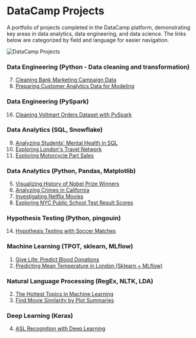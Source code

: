 # DataCamp Projects

A portfolio of projects completed in the DataCamp platform, demonstrating key areas in data analytics, data engineering, and data science. The links below are categorized by field and language for easier navigation.

![DataCamp Projects](https://camo.githubusercontent.com/216559808fd14a4e136636807e3e20fffac402542a1ddb30d12472197006e6d5/68747470733a2f2f63646e2e6461746163616d702e636f6d2f6d61696e2d6170702f6173736574732f70726f6a656374732f70726f6a656374732d696c6c757374726174696f6e2d666233653235336561303532376364353361616662643565643163343537306135633831386338646562613964306365646365623039356266363463623366612e737667)

### Data Engineering (Python - Data cleaning and transformation)

7. [Cleaning Bank Marketing Campaign Data](https://github.com/20100215/DataCamp_Projects/blob/main/projects/Project%207%20-%20Cleaning%20Bank%20Marketing%20Campaign%20Data/notebook.ipynb)
15. [Preparing Customer Analytics Data for Modeling](https://github.com/20100215/DataCamp_Projects/blob/main/projects/Project%2015%20-%20Preparing%20Customer%20Analytics%20Data%20for%20Modeling/notebook.ipynb)

### Data Engineering (PySpark)

16. [Cleaning Voltmart Orders Dataset with PySpark](https://github.com/20100215/DataCamp_Projects/blob/main/projects/Project%2016%20-%20Cleaning%20Voltmart%20Orders%20Dataset%20with%20PySpark/notebook.ipynb)

### Data Analytics (SQL, Snowflake)

9. [Analyzing Students' Mental Health in SQL](https://github.com/20100215/DataCamp_Projects/blob/main/projects/Project%209%20-%20Analyzing%20Students'%20Mental%20Health/notebook.ipynb)
12. [Exploring London's Travel Network](https://github.com/20100215/DataCamp_Projects/blob/main/projects/Project%2012%20-%20Exploring%20London's%20Travel%20Network/notebook.ipynb)
13. [Exploring Motorcycle Part Sales](https://github.com/20100215/DataCamp_Projects/blob/main/projects/Project%2013%20-%20Analyzing%20Motorcycle%20Part%20Sales/notebook.ipynb)

### Data Analytics (Python, Pandas, Matplotlib)

5. [Visualizing History of Nobel Prize Winners](https://github.com/20100215/DataCamp_Projects/blob/main/projects/Project%205%20-%20Visualizing%20History%20of%20Nobel%20Prize%20Winners/notebook.ipynb)
6. [Analyzing Crimes in California](https://github.com/20100215/DataCamp_Projects/blob/main/projects/Project%206%20-%20Analyzing%20Crimes%20in%20California/notebook.ipynb)
8. [Investigating Netflix Movies](https://github.com/20100215/DataCamp_Projects/blob/main/projects/Project%208%20-%20Investigating%20Netflix%20Movies/notebook.ipynb)
10. [Exploring NYC Public School Test Result Scores](https://github.com/20100215/DataCamp_Projects/blob/main/projects/Project%2010%20-%20Exploring%20NYC%20Public%20School%20Test%20Result%20Scores/notebook.ipynb)

### Hypothesis Testing (Python, pingouin)

14. [Hypothesis Testing with Soccer Matches](https://github.com/20100215/DataCamp_Projects/blob/main/projects/Project%2014%20-%20Hypothesis%20Testing%20with%20Soccer%20Matches/notebook.ipynb)

### Machine Learning (TPOT, sklearn, MLflow)

1. [Give Life: Predict Blood Donations](https://github.com/20100215/DataCamp_Projects/blob/main/projects/Project%201%20-%20Give%20Life_Predict%20Blood%20Donations/notebook.ipynb)
17. [Predicting Mean Temperature in London (Sklearn + MLflow)](https://github.com/20100215/DataCamp_Projects/blob/main/projects/Project%2017%20-%20Predicting%20Temperature%20in%20London%20(Sklearn%20%2B%20MLflow)/notebook.ipynb)

### Natural Language Processing (RegEx, NLTK, LDA)

2. [The Hottest Topics in Machine Learning](https://github.com/20100215/DataCamp_Projects/blob/main/projects/Project%202%20-%20The%20Hottest%20Topics%20in%20Machine%20Learning/notebook.ipynb)
3. [Find Movie Similarity by Plot Summaries](https://github.com/20100215/DataCamp_Projects/blob/main/projects/Project%203%20-%20Find%20Movie%20Similarity%20from%20Plot%20Summaries/notebook.ipynb)

### Deep Learning (Keras)

4. [ASL Recognition with Deep Learning](https://github.com/20100215/DataCamp_Projects/blob/main/projects/Project%204%20-%20ASL%20Recognition%20with%20Deep%20Learning/notebook.ipynb)


